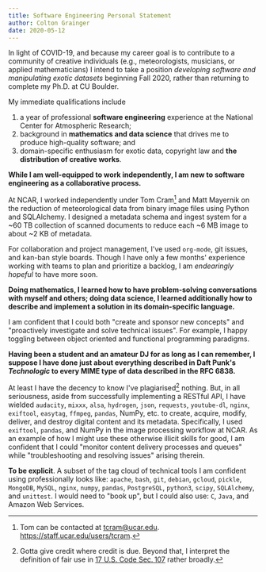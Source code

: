 ```yaml
---
title: Software Engineering Personal Statement 
author: Colton Grainger
date: 2020-05-12
---
```


In light of COVID-19, and because my career goal is to contribute to a community of creative individuals (e.g., meteorologists, musicians, or applied mathematicians) I intend to take a position *developing software and manipulating exotic datasets* beginning Fall 2020, rather than returning to complete my Ph.D. at CU Boulder.

My immediate qualifications include

1. a year of professional **software engineering** experience at the National Center for Atmospheric Research;
2. background in **mathematics and data science** that drives me to produce high-quality software; and
3. domain-specific enthusiasm for exotic data, copyright law and **the distribution of creative works**.

**While I am well-equipped to work independently, I am new to software engineering as a collaborative process.**

At NCAR, I worked independently under Tom Cram[^tom] and Matt Mayernik on the reduction of meteorological data from binary image files using Python and SQLAlchemy. I designed a metadata schema and ingest system for a ~60 TB collection of scanned documents to reduce each ~6 MB image to about ~2 KB of metadata. 

For collaboration and project management, I've used `org-mode`, git issues, and kan-ban style boards. Though I have only a few months' experience working with teams to plan and prioritize a backlog, I am *endearingly hopeful* to have more soon.

**Doing mathematics, I learned how to have problem-solving conversations with myself and others; doing data science, I learned additionally how to describe and implement a solution in its domain-specific language.**

I am confident that I could both "create and sponsor new concepts" and "proactively investigate and solve technical issues". For example, I happy toggling between object oriented and functional programming paradigms. 

**Having been a student and an amateur DJ for as long as I can remember, I suppose I have done just about everything described in Daft Punk's _Technologic_ to every MIME type of data described in the RFC 6838.**

At least I have the decency to know I've plagiarised[^fair-use]
nothing. But, in all seriousness, aside from successfully implementing a RESTful API, I have wielded `audacity`, `mixxx`, `alsa`, `hydrogen`, `json`, `requests`, `youtube-dl`, `nginx`, `exiftool`, `easytag`, `ffmpeg`, `pandas`, NumPy, etc. to create, acquire, modify, deliver, and destroy digital content and its metadata. Specifically, I used `exiftool`, `pandas`, and NumPy in the image processing workflow at NCAR. As an example of how I might use these otherwise illicit skills for good, I am confident that I could "monitor content delivery processes and queues" while "troubleshooting and resolving issues" arising therein.

**To be explicit**. A subset of the tag cloud of technical tools I am confident using professionally looks like: 
`apache`, `bash`, `git`, `debian`, `gcloud`, `pickle`, `MongoDB`, `MySQL`, `nginx`, `numpy`, `pandas`, `PostgreSQL`, `python3`, `scipy`, `SQLAlchemy`, and `unittest`. 
I would need to "book up", but I could also use:
`C`, `Java`, and Amazon Web Services.

[^fair-use]: Gotta give credit where credit is due. Beyond that, I interpret the definition of fair use in [17 U.S. Code Sec. 107](https://www.law.cornell.edu/uscode/text/17/107) rather broadly. 

[^tom]: Tom can be contacted at [tcram@ucar.edu](mailto:tcram@ucar.edu). <https://staff.ucar.edu/users/tcram>.
